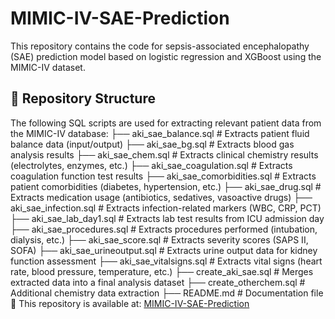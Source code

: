 # MIMIC-IV-SAE-Prediction
This repository contains the code for sepsis-associated encephalopathy (SAE) prediction model based on logistic regression and XGBoost using the MIMIC-IV dataset.

## 📂 Repository Structure
The following SQL scripts are used for extracting relevant patient data from the MIMIC-IV database:
├── aki_sae_balance.sql # Extracts patient fluid balance data (input/output) ├── aki_sae_bg.sql # Extracts blood gas analysis results ├── aki_sae_chem.sql # Extracts clinical chemistry results (electrolytes, enzymes, etc.) ├── aki_sae_coagulation.sql # Extracts coagulation function test results ├── aki_sae_comorbidities.sql # Extracts patient comorbidities (diabetes, hypertension, etc.) ├── aki_sae_drug.sql # Extracts medication usage (antibiotics, sedatives, vasoactive drugs) ├── aki_sae_infection.sql # Extracts infection-related markers (WBC, CRP, PCT) ├── aki_sae_lab_day1.sql # Extracts lab test results from ICU admission day ├── aki_sae_procedures.sql # Extracts procedures performed (intubation, dialysis, etc.) ├── aki_sae_score.sql # Extracts severity scores (SAPS II, SOFA) ├── aki_sae_urineoutput.sql # Extracts urine output data for kidney function assessment ├── aki_sae_vitalsigns.sql # Extracts vital signs (heart rate, blood pressure, temperature, etc.) ├── create_aki_sae.sql # Merges extracted data into a final analysis dataset ├── create_otherchem.sql # Additional chemistry data extraction ├── README.md # Documentation file
📌 This repository is available at: [MIMIC-IV-SAE-Prediction](https://github.com/apzzy752/MIMIC-IV-SAE-Prediction)
